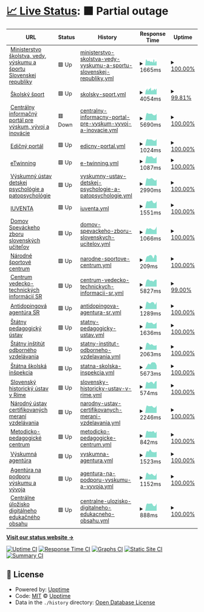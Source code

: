 # [📈 Live Status](https://lubosm.github.io/minedusk-uptime/): <!--live status--> **🟧 Partial outage**

<!--start: status pages-->
<!-- This summary is generated by Upptime (https://github.com/upptime/upptime) -->
<!-- Do not edit this manually, your changes will be overwritten -->
<!-- prettier-ignore -->
| URL | Status | History | Response Time | Uptime |
| --- | ------ | ------- | ------------- | ------ |
| <img alt="" src="https://www.minedu.sk/favicon.ico" height="13"> [Ministerstvo školstva, vedy, výskumu a športu Slovenskej republiky](https://www.minedu.sk/) | 🟩 Up | [ministerstvo-skolstva-vedy-vyskumu-a-sportu-slovenskej-republiky.yml](https://github.com/lubosm/minedusk-uptime/commits/HEAD/history/ministerstvo-skolstva-vedy-vyskumu-a-sportu-slovenskej-republiky.yml) | <details><summary><img alt="Response time graph" src="./graphs/ministerstvo-skolstva-vedy-vyskumu-a-sportu-slovenskej-republiky/response-time-week.png" height="20"> 1665ms</summary><br><a href="https://lubosm.github.io/minedusk-uptime/history/ministerstvo-skolstva-vedy-vyskumu-a-sportu-slovenskej-republiky"><img alt="Response time 1362" src="https://img.shields.io/endpoint?url=https%3A%2F%2Fraw.githubusercontent.com%2Flubosm%2Fminedusk-uptime%2FHEAD%2Fapi%2Fministerstvo-skolstva-vedy-vyskumu-a-sportu-slovenskej-republiky%2Fresponse-time.json"></a><br><a href="https://lubosm.github.io/minedusk-uptime/history/ministerstvo-skolstva-vedy-vyskumu-a-sportu-slovenskej-republiky"><img alt="24-hour response time 1541" src="https://img.shields.io/endpoint?url=https%3A%2F%2Fraw.githubusercontent.com%2Flubosm%2Fminedusk-uptime%2FHEAD%2Fapi%2Fministerstvo-skolstva-vedy-vyskumu-a-sportu-slovenskej-republiky%2Fresponse-time-day.json"></a><br><a href="https://lubosm.github.io/minedusk-uptime/history/ministerstvo-skolstva-vedy-vyskumu-a-sportu-slovenskej-republiky"><img alt="7-day response time 1665" src="https://img.shields.io/endpoint?url=https%3A%2F%2Fraw.githubusercontent.com%2Flubosm%2Fminedusk-uptime%2FHEAD%2Fapi%2Fministerstvo-skolstva-vedy-vyskumu-a-sportu-slovenskej-republiky%2Fresponse-time-week.json"></a><br><a href="https://lubosm.github.io/minedusk-uptime/history/ministerstvo-skolstva-vedy-vyskumu-a-sportu-slovenskej-republiky"><img alt="30-day response time 1670" src="https://img.shields.io/endpoint?url=https%3A%2F%2Fraw.githubusercontent.com%2Flubosm%2Fminedusk-uptime%2FHEAD%2Fapi%2Fministerstvo-skolstva-vedy-vyskumu-a-sportu-slovenskej-republiky%2Fresponse-time-month.json"></a><br><a href="https://lubosm.github.io/minedusk-uptime/history/ministerstvo-skolstva-vedy-vyskumu-a-sportu-slovenskej-republiky"><img alt="1-year response time 1387" src="https://img.shields.io/endpoint?url=https%3A%2F%2Fraw.githubusercontent.com%2Flubosm%2Fminedusk-uptime%2FHEAD%2Fapi%2Fministerstvo-skolstva-vedy-vyskumu-a-sportu-slovenskej-republiky%2Fresponse-time-year.json"></a></details> | <details><summary><a href="https://lubosm.github.io/minedusk-uptime/history/ministerstvo-skolstva-vedy-vyskumu-a-sportu-slovenskej-republiky">100.00%</a></summary><a href="https://lubosm.github.io/minedusk-uptime/history/ministerstvo-skolstva-vedy-vyskumu-a-sportu-slovenskej-republiky"><img alt="All-time uptime 100.00%" src="https://img.shields.io/endpoint?url=https%3A%2F%2Fraw.githubusercontent.com%2Flubosm%2Fminedusk-uptime%2FHEAD%2Fapi%2Fministerstvo-skolstva-vedy-vyskumu-a-sportu-slovenskej-republiky%2Fuptime.json"></a><br><a href="https://lubosm.github.io/minedusk-uptime/history/ministerstvo-skolstva-vedy-vyskumu-a-sportu-slovenskej-republiky"><img alt="24-hour uptime 100.00%" src="https://img.shields.io/endpoint?url=https%3A%2F%2Fraw.githubusercontent.com%2Flubosm%2Fminedusk-uptime%2FHEAD%2Fapi%2Fministerstvo-skolstva-vedy-vyskumu-a-sportu-slovenskej-republiky%2Fuptime-day.json"></a><br><a href="https://lubosm.github.io/minedusk-uptime/history/ministerstvo-skolstva-vedy-vyskumu-a-sportu-slovenskej-republiky"><img alt="7-day uptime 100.00%" src="https://img.shields.io/endpoint?url=https%3A%2F%2Fraw.githubusercontent.com%2Flubosm%2Fminedusk-uptime%2FHEAD%2Fapi%2Fministerstvo-skolstva-vedy-vyskumu-a-sportu-slovenskej-republiky%2Fuptime-week.json"></a><br><a href="https://lubosm.github.io/minedusk-uptime/history/ministerstvo-skolstva-vedy-vyskumu-a-sportu-slovenskej-republiky"><img alt="30-day uptime 100.00%" src="https://img.shields.io/endpoint?url=https%3A%2F%2Fraw.githubusercontent.com%2Flubosm%2Fminedusk-uptime%2FHEAD%2Fapi%2Fministerstvo-skolstva-vedy-vyskumu-a-sportu-slovenskej-republiky%2Fuptime-month.json"></a><br><a href="https://lubosm.github.io/minedusk-uptime/history/ministerstvo-skolstva-vedy-vyskumu-a-sportu-slovenskej-republiky"><img alt="1-year uptime 100.00%" src="https://img.shields.io/endpoint?url=https%3A%2F%2Fraw.githubusercontent.com%2Flubosm%2Fminedusk-uptime%2FHEAD%2Fapi%2Fministerstvo-skolstva-vedy-vyskumu-a-sportu-slovenskej-republiky%2Fuptime-year.json"></a></details>
| <img alt="" src="https://icons.duckduckgo.com/ip3/skolskysport.sk.ico" height="13"> [Školský šport](https://skolskysport.sk/) | 🟩 Up | [skolsky-sport.yml](https://github.com/lubosm/minedusk-uptime/commits/HEAD/history/skolsky-sport.yml) | <details><summary><img alt="Response time graph" src="./graphs/skolsky-sport/response-time-week.png" height="20"> 4054ms</summary><br><a href="https://lubosm.github.io/minedusk-uptime/history/skolsky-sport"><img alt="Response time 1710" src="https://img.shields.io/endpoint?url=https%3A%2F%2Fraw.githubusercontent.com%2Flubosm%2Fminedusk-uptime%2FHEAD%2Fapi%2Fskolsky-sport%2Fresponse-time.json"></a><br><a href="https://lubosm.github.io/minedusk-uptime/history/skolsky-sport"><img alt="24-hour response time 0" src="https://img.shields.io/endpoint?url=https%3A%2F%2Fraw.githubusercontent.com%2Flubosm%2Fminedusk-uptime%2FHEAD%2Fapi%2Fskolsky-sport%2Fresponse-time-day.json"></a><br><a href="https://lubosm.github.io/minedusk-uptime/history/skolsky-sport"><img alt="7-day response time 4054" src="https://img.shields.io/endpoint?url=https%3A%2F%2Fraw.githubusercontent.com%2Flubosm%2Fminedusk-uptime%2FHEAD%2Fapi%2Fskolsky-sport%2Fresponse-time-week.json"></a><br><a href="https://lubosm.github.io/minedusk-uptime/history/skolsky-sport"><img alt="30-day response time 4543" src="https://img.shields.io/endpoint?url=https%3A%2F%2Fraw.githubusercontent.com%2Flubosm%2Fminedusk-uptime%2FHEAD%2Fapi%2Fskolsky-sport%2Fresponse-time-month.json"></a><br><a href="https://lubosm.github.io/minedusk-uptime/history/skolsky-sport"><img alt="1-year response time 1616" src="https://img.shields.io/endpoint?url=https%3A%2F%2Fraw.githubusercontent.com%2Flubosm%2Fminedusk-uptime%2FHEAD%2Fapi%2Fskolsky-sport%2Fresponse-time-year.json"></a></details> | <details><summary><a href="https://lubosm.github.io/minedusk-uptime/history/skolsky-sport">99.81%</a></summary><a href="https://lubosm.github.io/minedusk-uptime/history/skolsky-sport"><img alt="All-time uptime 28.10%" src="https://img.shields.io/endpoint?url=https%3A%2F%2Fraw.githubusercontent.com%2Flubosm%2Fminedusk-uptime%2FHEAD%2Fapi%2Fskolsky-sport%2Fuptime.json"></a><br><a href="https://lubosm.github.io/minedusk-uptime/history/skolsky-sport"><img alt="24-hour uptime 100.00%" src="https://img.shields.io/endpoint?url=https%3A%2F%2Fraw.githubusercontent.com%2Flubosm%2Fminedusk-uptime%2FHEAD%2Fapi%2Fskolsky-sport%2Fuptime-day.json"></a><br><a href="https://lubosm.github.io/minedusk-uptime/history/skolsky-sport"><img alt="7-day uptime 99.81%" src="https://img.shields.io/endpoint?url=https%3A%2F%2Fraw.githubusercontent.com%2Flubosm%2Fminedusk-uptime%2FHEAD%2Fapi%2Fskolsky-sport%2Fuptime-week.json"></a><br><a href="https://lubosm.github.io/minedusk-uptime/history/skolsky-sport"><img alt="30-day uptime 99.85%" src="https://img.shields.io/endpoint?url=https%3A%2F%2Fraw.githubusercontent.com%2Flubosm%2Fminedusk-uptime%2FHEAD%2Fapi%2Fskolsky-sport%2Fuptime-month.json"></a><br><a href="https://lubosm.github.io/minedusk-uptime/history/skolsky-sport"><img alt="1-year uptime 28.10%" src="https://img.shields.io/endpoint?url=https%3A%2F%2Fraw.githubusercontent.com%2Flubosm%2Fminedusk-uptime%2FHEAD%2Fapi%2Fskolsky-sport%2Fuptime-year.json"></a></details>
| <img alt="" src="https://icons.duckduckgo.com/ip3/www.vedatechnika.sk.ico" height="13"> [Centrálny informačný portál pre výskum, vývoj a inovácie](https://www.vedatechnika.sk/) | 🟥 Down | [centralny-informacny-portal-pre-vyskum-vyvoj-a-inovacie.yml](https://github.com/lubosm/minedusk-uptime/commits/HEAD/history/centralny-informacny-portal-pre-vyskum-vyvoj-a-inovacie.yml) | <details><summary><img alt="Response time graph" src="./graphs/centralny-informacny-portal-pre-vyskum-vyvoj-a-inovacie/response-time-week.png" height="20"> 5690ms</summary><br><a href="https://lubosm.github.io/minedusk-uptime/history/centralny-informacny-portal-pre-vyskum-vyvoj-a-inovacie"><img alt="Response time 3023" src="https://img.shields.io/endpoint?url=https%3A%2F%2Fraw.githubusercontent.com%2Flubosm%2Fminedusk-uptime%2FHEAD%2Fapi%2Fcentralny-informacny-portal-pre-vyskum-vyvoj-a-inovacie%2Fresponse-time.json"></a><br><a href="https://lubosm.github.io/minedusk-uptime/history/centralny-informacny-portal-pre-vyskum-vyvoj-a-inovacie"><img alt="24-hour response time 6182" src="https://img.shields.io/endpoint?url=https%3A%2F%2Fraw.githubusercontent.com%2Flubosm%2Fminedusk-uptime%2FHEAD%2Fapi%2Fcentralny-informacny-portal-pre-vyskum-vyvoj-a-inovacie%2Fresponse-time-day.json"></a><br><a href="https://lubosm.github.io/minedusk-uptime/history/centralny-informacny-portal-pre-vyskum-vyvoj-a-inovacie"><img alt="7-day response time 5690" src="https://img.shields.io/endpoint?url=https%3A%2F%2Fraw.githubusercontent.com%2Flubosm%2Fminedusk-uptime%2FHEAD%2Fapi%2Fcentralny-informacny-portal-pre-vyskum-vyvoj-a-inovacie%2Fresponse-time-week.json"></a><br><a href="https://lubosm.github.io/minedusk-uptime/history/centralny-informacny-portal-pre-vyskum-vyvoj-a-inovacie"><img alt="30-day response time 4888" src="https://img.shields.io/endpoint?url=https%3A%2F%2Fraw.githubusercontent.com%2Flubosm%2Fminedusk-uptime%2FHEAD%2Fapi%2Fcentralny-informacny-portal-pre-vyskum-vyvoj-a-inovacie%2Fresponse-time-month.json"></a><br><a href="https://lubosm.github.io/minedusk-uptime/history/centralny-informacny-portal-pre-vyskum-vyvoj-a-inovacie"><img alt="1-year response time 2792" src="https://img.shields.io/endpoint?url=https%3A%2F%2Fraw.githubusercontent.com%2Flubosm%2Fminedusk-uptime%2FHEAD%2Fapi%2Fcentralny-informacny-portal-pre-vyskum-vyvoj-a-inovacie%2Fresponse-time-year.json"></a></details> | <details><summary><a href="https://lubosm.github.io/minedusk-uptime/history/centralny-informacny-portal-pre-vyskum-vyvoj-a-inovacie">100.00%</a></summary><a href="https://lubosm.github.io/minedusk-uptime/history/centralny-informacny-portal-pre-vyskum-vyvoj-a-inovacie"><img alt="All-time uptime 100.00%" src="https://img.shields.io/endpoint?url=https%3A%2F%2Fraw.githubusercontent.com%2Flubosm%2Fminedusk-uptime%2FHEAD%2Fapi%2Fcentralny-informacny-portal-pre-vyskum-vyvoj-a-inovacie%2Fuptime.json"></a><br><a href="https://lubosm.github.io/minedusk-uptime/history/centralny-informacny-portal-pre-vyskum-vyvoj-a-inovacie"><img alt="24-hour uptime 100.00%" src="https://img.shields.io/endpoint?url=https%3A%2F%2Fraw.githubusercontent.com%2Flubosm%2Fminedusk-uptime%2FHEAD%2Fapi%2Fcentralny-informacny-portal-pre-vyskum-vyvoj-a-inovacie%2Fuptime-day.json"></a><br><a href="https://lubosm.github.io/minedusk-uptime/history/centralny-informacny-portal-pre-vyskum-vyvoj-a-inovacie"><img alt="7-day uptime 100.00%" src="https://img.shields.io/endpoint?url=https%3A%2F%2Fraw.githubusercontent.com%2Flubosm%2Fminedusk-uptime%2FHEAD%2Fapi%2Fcentralny-informacny-portal-pre-vyskum-vyvoj-a-inovacie%2Fuptime-week.json"></a><br><a href="https://lubosm.github.io/minedusk-uptime/history/centralny-informacny-portal-pre-vyskum-vyvoj-a-inovacie"><img alt="30-day uptime 100.00%" src="https://img.shields.io/endpoint?url=https%3A%2F%2Fraw.githubusercontent.com%2Flubosm%2Fminedusk-uptime%2FHEAD%2Fapi%2Fcentralny-informacny-portal-pre-vyskum-vyvoj-a-inovacie%2Fuptime-month.json"></a><br><a href="https://lubosm.github.io/minedusk-uptime/history/centralny-informacny-portal-pre-vyskum-vyvoj-a-inovacie"><img alt="1-year uptime 100.00%" src="https://img.shields.io/endpoint?url=https%3A%2F%2Fraw.githubusercontent.com%2Flubosm%2Fminedusk-uptime%2FHEAD%2Fapi%2Fcentralny-informacny-portal-pre-vyskum-vyvoj-a-inovacie%2Fuptime-year.json"></a></details>
| <img alt="" src="https://icons.duckduckgo.com/ip3/edicnyportal.iedu.sk.ico" height="13"> [Edičný portál](https://edicnyportal.iedu.sk/) | 🟩 Up | [edicny-portal.yml](https://github.com/lubosm/minedusk-uptime/commits/HEAD/history/edicny-portal.yml) | <details><summary><img alt="Response time graph" src="./graphs/edicny-portal/response-time-week.png" height="20"> 1024ms</summary><br><a href="https://lubosm.github.io/minedusk-uptime/history/edicny-portal"><img alt="Response time 1496" src="https://img.shields.io/endpoint?url=https%3A%2F%2Fraw.githubusercontent.com%2Flubosm%2Fminedusk-uptime%2FHEAD%2Fapi%2Fedicny-portal%2Fresponse-time.json"></a><br><a href="https://lubosm.github.io/minedusk-uptime/history/edicny-portal"><img alt="24-hour response time 0" src="https://img.shields.io/endpoint?url=https%3A%2F%2Fraw.githubusercontent.com%2Flubosm%2Fminedusk-uptime%2FHEAD%2Fapi%2Fedicny-portal%2Fresponse-time-day.json"></a><br><a href="https://lubosm.github.io/minedusk-uptime/history/edicny-portal"><img alt="7-day response time 1024" src="https://img.shields.io/endpoint?url=https%3A%2F%2Fraw.githubusercontent.com%2Flubosm%2Fminedusk-uptime%2FHEAD%2Fapi%2Fedicny-portal%2Fresponse-time-week.json"></a><br><a href="https://lubosm.github.io/minedusk-uptime/history/edicny-portal"><img alt="30-day response time 1110" src="https://img.shields.io/endpoint?url=https%3A%2F%2Fraw.githubusercontent.com%2Flubosm%2Fminedusk-uptime%2FHEAD%2Fapi%2Fedicny-portal%2Fresponse-time-month.json"></a><br><a href="https://lubosm.github.io/minedusk-uptime/history/edicny-portal"><img alt="1-year response time 1446" src="https://img.shields.io/endpoint?url=https%3A%2F%2Fraw.githubusercontent.com%2Flubosm%2Fminedusk-uptime%2FHEAD%2Fapi%2Fedicny-portal%2Fresponse-time-year.json"></a></details> | <details><summary><a href="https://lubosm.github.io/minedusk-uptime/history/edicny-portal">100.00%</a></summary><a href="https://lubosm.github.io/minedusk-uptime/history/edicny-portal"><img alt="All-time uptime 99.99%" src="https://img.shields.io/endpoint?url=https%3A%2F%2Fraw.githubusercontent.com%2Flubosm%2Fminedusk-uptime%2FHEAD%2Fapi%2Fedicny-portal%2Fuptime.json"></a><br><a href="https://lubosm.github.io/minedusk-uptime/history/edicny-portal"><img alt="24-hour uptime 100.00%" src="https://img.shields.io/endpoint?url=https%3A%2F%2Fraw.githubusercontent.com%2Flubosm%2Fminedusk-uptime%2FHEAD%2Fapi%2Fedicny-portal%2Fuptime-day.json"></a><br><a href="https://lubosm.github.io/minedusk-uptime/history/edicny-portal"><img alt="7-day uptime 100.00%" src="https://img.shields.io/endpoint?url=https%3A%2F%2Fraw.githubusercontent.com%2Flubosm%2Fminedusk-uptime%2FHEAD%2Fapi%2Fedicny-portal%2Fuptime-week.json"></a><br><a href="https://lubosm.github.io/minedusk-uptime/history/edicny-portal"><img alt="30-day uptime 100.00%" src="https://img.shields.io/endpoint?url=https%3A%2F%2Fraw.githubusercontent.com%2Flubosm%2Fminedusk-uptime%2FHEAD%2Fapi%2Fedicny-portal%2Fuptime-month.json"></a><br><a href="https://lubosm.github.io/minedusk-uptime/history/edicny-portal"><img alt="1-year uptime 99.98%" src="https://img.shields.io/endpoint?url=https%3A%2F%2Fraw.githubusercontent.com%2Flubosm%2Fminedusk-uptime%2FHEAD%2Fapi%2Fedicny-portal%2Fuptime-year.json"></a></details>
| <img alt="" src="https://icons.duckduckgo.com/ip3/www.etwinning.sk.ico" height="13"> [eTwinning](http://www.etwinning.sk/) | 🟩 Up | [e-twinning.yml](https://github.com/lubosm/minedusk-uptime/commits/HEAD/history/e-twinning.yml) | <details><summary><img alt="Response time graph" src="./graphs/e-twinning/response-time-week.png" height="20"> 1087ms</summary><br><a href="https://lubosm.github.io/minedusk-uptime/history/e-twinning"><img alt="Response time 1230" src="https://img.shields.io/endpoint?url=https%3A%2F%2Fraw.githubusercontent.com%2Flubosm%2Fminedusk-uptime%2FHEAD%2Fapi%2Fe-twinning%2Fresponse-time.json"></a><br><a href="https://lubosm.github.io/minedusk-uptime/history/e-twinning"><img alt="24-hour response time 0" src="https://img.shields.io/endpoint?url=https%3A%2F%2Fraw.githubusercontent.com%2Flubosm%2Fminedusk-uptime%2FHEAD%2Fapi%2Fe-twinning%2Fresponse-time-day.json"></a><br><a href="https://lubosm.github.io/minedusk-uptime/history/e-twinning"><img alt="7-day response time 1087" src="https://img.shields.io/endpoint?url=https%3A%2F%2Fraw.githubusercontent.com%2Flubosm%2Fminedusk-uptime%2FHEAD%2Fapi%2Fe-twinning%2Fresponse-time-week.json"></a><br><a href="https://lubosm.github.io/minedusk-uptime/history/e-twinning"><img alt="30-day response time 1139" src="https://img.shields.io/endpoint?url=https%3A%2F%2Fraw.githubusercontent.com%2Flubosm%2Fminedusk-uptime%2FHEAD%2Fapi%2Fe-twinning%2Fresponse-time-month.json"></a><br><a href="https://lubosm.github.io/minedusk-uptime/history/e-twinning"><img alt="1-year response time 1232" src="https://img.shields.io/endpoint?url=https%3A%2F%2Fraw.githubusercontent.com%2Flubosm%2Fminedusk-uptime%2FHEAD%2Fapi%2Fe-twinning%2Fresponse-time-year.json"></a></details> | <details><summary><a href="https://lubosm.github.io/minedusk-uptime/history/e-twinning">100.00%</a></summary><a href="https://lubosm.github.io/minedusk-uptime/history/e-twinning"><img alt="All-time uptime 98.02%" src="https://img.shields.io/endpoint?url=https%3A%2F%2Fraw.githubusercontent.com%2Flubosm%2Fminedusk-uptime%2FHEAD%2Fapi%2Fe-twinning%2Fuptime.json"></a><br><a href="https://lubosm.github.io/minedusk-uptime/history/e-twinning"><img alt="24-hour uptime 100.00%" src="https://img.shields.io/endpoint?url=https%3A%2F%2Fraw.githubusercontent.com%2Flubosm%2Fminedusk-uptime%2FHEAD%2Fapi%2Fe-twinning%2Fuptime-day.json"></a><br><a href="https://lubosm.github.io/minedusk-uptime/history/e-twinning"><img alt="7-day uptime 100.00%" src="https://img.shields.io/endpoint?url=https%3A%2F%2Fraw.githubusercontent.com%2Flubosm%2Fminedusk-uptime%2FHEAD%2Fapi%2Fe-twinning%2Fuptime-week.json"></a><br><a href="https://lubosm.github.io/minedusk-uptime/history/e-twinning"><img alt="30-day uptime 100.00%" src="https://img.shields.io/endpoint?url=https%3A%2F%2Fraw.githubusercontent.com%2Flubosm%2Fminedusk-uptime%2FHEAD%2Fapi%2Fe-twinning%2Fuptime-month.json"></a><br><a href="https://lubosm.github.io/minedusk-uptime/history/e-twinning"><img alt="1-year uptime 99.72%" src="https://img.shields.io/endpoint?url=https%3A%2F%2Fraw.githubusercontent.com%2Flubosm%2Fminedusk-uptime%2FHEAD%2Fapi%2Fe-twinning%2Fuptime-year.json"></a></details>
| <img alt="" src="https://icons.duckduckgo.com/ip3/vudpap.sk.ico" height="13"> [Výskumný ústav detskej psychológie a patopsychológie](https://vudpap.sk/) | 🟩 Up | [vyskumny-ustav-detskej-psychologie-a-patopsychologie.yml](https://github.com/lubosm/minedusk-uptime/commits/HEAD/history/vyskumny-ustav-detskej-psychologie-a-patopsychologie.yml) | <details><summary><img alt="Response time graph" src="./graphs/vyskumny-ustav-detskej-psychologie-a-patopsychologie/response-time-week.png" height="20"> 2990ms</summary><br><a href="https://lubosm.github.io/minedusk-uptime/history/vyskumny-ustav-detskej-psychologie-a-patopsychologie"><img alt="Response time 2517" src="https://img.shields.io/endpoint?url=https%3A%2F%2Fraw.githubusercontent.com%2Flubosm%2Fminedusk-uptime%2FHEAD%2Fapi%2Fvyskumny-ustav-detskej-psychologie-a-patopsychologie%2Fresponse-time.json"></a><br><a href="https://lubosm.github.io/minedusk-uptime/history/vyskumny-ustav-detskej-psychologie-a-patopsychologie"><img alt="24-hour response time 0" src="https://img.shields.io/endpoint?url=https%3A%2F%2Fraw.githubusercontent.com%2Flubosm%2Fminedusk-uptime%2FHEAD%2Fapi%2Fvyskumny-ustav-detskej-psychologie-a-patopsychologie%2Fresponse-time-day.json"></a><br><a href="https://lubosm.github.io/minedusk-uptime/history/vyskumny-ustav-detskej-psychologie-a-patopsychologie"><img alt="7-day response time 2990" src="https://img.shields.io/endpoint?url=https%3A%2F%2Fraw.githubusercontent.com%2Flubosm%2Fminedusk-uptime%2FHEAD%2Fapi%2Fvyskumny-ustav-detskej-psychologie-a-patopsychologie%2Fresponse-time-week.json"></a><br><a href="https://lubosm.github.io/minedusk-uptime/history/vyskumny-ustav-detskej-psychologie-a-patopsychologie"><img alt="30-day response time 3212" src="https://img.shields.io/endpoint?url=https%3A%2F%2Fraw.githubusercontent.com%2Flubosm%2Fminedusk-uptime%2FHEAD%2Fapi%2Fvyskumny-ustav-detskej-psychologie-a-patopsychologie%2Fresponse-time-month.json"></a><br><a href="https://lubosm.github.io/minedusk-uptime/history/vyskumny-ustav-detskej-psychologie-a-patopsychologie"><img alt="1-year response time 2501" src="https://img.shields.io/endpoint?url=https%3A%2F%2Fraw.githubusercontent.com%2Flubosm%2Fminedusk-uptime%2FHEAD%2Fapi%2Fvyskumny-ustav-detskej-psychologie-a-patopsychologie%2Fresponse-time-year.json"></a></details> | <details><summary><a href="https://lubosm.github.io/minedusk-uptime/history/vyskumny-ustav-detskej-psychologie-a-patopsychologie">100.00%</a></summary><a href="https://lubosm.github.io/minedusk-uptime/history/vyskumny-ustav-detskej-psychologie-a-patopsychologie"><img alt="All-time uptime 100.00%" src="https://img.shields.io/endpoint?url=https%3A%2F%2Fraw.githubusercontent.com%2Flubosm%2Fminedusk-uptime%2FHEAD%2Fapi%2Fvyskumny-ustav-detskej-psychologie-a-patopsychologie%2Fuptime.json"></a><br><a href="https://lubosm.github.io/minedusk-uptime/history/vyskumny-ustav-detskej-psychologie-a-patopsychologie"><img alt="24-hour uptime 100.00%" src="https://img.shields.io/endpoint?url=https%3A%2F%2Fraw.githubusercontent.com%2Flubosm%2Fminedusk-uptime%2FHEAD%2Fapi%2Fvyskumny-ustav-detskej-psychologie-a-patopsychologie%2Fuptime-day.json"></a><br><a href="https://lubosm.github.io/minedusk-uptime/history/vyskumny-ustav-detskej-psychologie-a-patopsychologie"><img alt="7-day uptime 100.00%" src="https://img.shields.io/endpoint?url=https%3A%2F%2Fraw.githubusercontent.com%2Flubosm%2Fminedusk-uptime%2FHEAD%2Fapi%2Fvyskumny-ustav-detskej-psychologie-a-patopsychologie%2Fuptime-week.json"></a><br><a href="https://lubosm.github.io/minedusk-uptime/history/vyskumny-ustav-detskej-psychologie-a-patopsychologie"><img alt="30-day uptime 100.00%" src="https://img.shields.io/endpoint?url=https%3A%2F%2Fraw.githubusercontent.com%2Flubosm%2Fminedusk-uptime%2FHEAD%2Fapi%2Fvyskumny-ustav-detskej-psychologie-a-patopsychologie%2Fuptime-month.json"></a><br><a href="https://lubosm.github.io/minedusk-uptime/history/vyskumny-ustav-detskej-psychologie-a-patopsychologie"><img alt="1-year uptime 100.00%" src="https://img.shields.io/endpoint?url=https%3A%2F%2Fraw.githubusercontent.com%2Flubosm%2Fminedusk-uptime%2FHEAD%2Fapi%2Fvyskumny-ustav-detskej-psychologie-a-patopsychologie%2Fuptime-year.json"></a></details>
| <img alt="" src="https://icons.duckduckgo.com/ip3/www.iuventa.sk.ico" height="13"> [IUVENTA](https://www.iuventa.sk/) | 🟩 Up | [iuventa.yml](https://github.com/lubosm/minedusk-uptime/commits/HEAD/history/iuventa.yml) | <details><summary><img alt="Response time graph" src="./graphs/iuventa/response-time-week.png" height="20"> 1551ms</summary><br><a href="https://lubosm.github.io/minedusk-uptime/history/iuventa"><img alt="Response time 2918" src="https://img.shields.io/endpoint?url=https%3A%2F%2Fraw.githubusercontent.com%2Flubosm%2Fminedusk-uptime%2FHEAD%2Fapi%2Fiuventa%2Fresponse-time.json"></a><br><a href="https://lubosm.github.io/minedusk-uptime/history/iuventa"><img alt="24-hour response time 0" src="https://img.shields.io/endpoint?url=https%3A%2F%2Fraw.githubusercontent.com%2Flubosm%2Fminedusk-uptime%2FHEAD%2Fapi%2Fiuventa%2Fresponse-time-day.json"></a><br><a href="https://lubosm.github.io/minedusk-uptime/history/iuventa"><img alt="7-day response time 1551" src="https://img.shields.io/endpoint?url=https%3A%2F%2Fraw.githubusercontent.com%2Flubosm%2Fminedusk-uptime%2FHEAD%2Fapi%2Fiuventa%2Fresponse-time-week.json"></a><br><a href="https://lubosm.github.io/minedusk-uptime/history/iuventa"><img alt="30-day response time 1647" src="https://img.shields.io/endpoint?url=https%3A%2F%2Fraw.githubusercontent.com%2Flubosm%2Fminedusk-uptime%2FHEAD%2Fapi%2Fiuventa%2Fresponse-time-month.json"></a><br><a href="https://lubosm.github.io/minedusk-uptime/history/iuventa"><img alt="1-year response time 2821" src="https://img.shields.io/endpoint?url=https%3A%2F%2Fraw.githubusercontent.com%2Flubosm%2Fminedusk-uptime%2FHEAD%2Fapi%2Fiuventa%2Fresponse-time-year.json"></a></details> | <details><summary><a href="https://lubosm.github.io/minedusk-uptime/history/iuventa">100.00%</a></summary><a href="https://lubosm.github.io/minedusk-uptime/history/iuventa"><img alt="All-time uptime 99.26%" src="https://img.shields.io/endpoint?url=https%3A%2F%2Fraw.githubusercontent.com%2Flubosm%2Fminedusk-uptime%2FHEAD%2Fapi%2Fiuventa%2Fuptime.json"></a><br><a href="https://lubosm.github.io/minedusk-uptime/history/iuventa"><img alt="24-hour uptime 100.00%" src="https://img.shields.io/endpoint?url=https%3A%2F%2Fraw.githubusercontent.com%2Flubosm%2Fminedusk-uptime%2FHEAD%2Fapi%2Fiuventa%2Fuptime-day.json"></a><br><a href="https://lubosm.github.io/minedusk-uptime/history/iuventa"><img alt="7-day uptime 100.00%" src="https://img.shields.io/endpoint?url=https%3A%2F%2Fraw.githubusercontent.com%2Flubosm%2Fminedusk-uptime%2FHEAD%2Fapi%2Fiuventa%2Fuptime-week.json"></a><br><a href="https://lubosm.github.io/minedusk-uptime/history/iuventa"><img alt="30-day uptime 100.00%" src="https://img.shields.io/endpoint?url=https%3A%2F%2Fraw.githubusercontent.com%2Flubosm%2Fminedusk-uptime%2FHEAD%2Fapi%2Fiuventa%2Fuptime-month.json"></a><br><a href="https://lubosm.github.io/minedusk-uptime/history/iuventa"><img alt="1-year uptime 98.82%" src="https://img.shields.io/endpoint?url=https%3A%2F%2Fraw.githubusercontent.com%2Flubosm%2Fminedusk-uptime%2FHEAD%2Fapi%2Fiuventa%2Fuptime-year.json"></a></details>
| <img alt="" src="https://icons.duckduckgo.com/ip3/www.dszsu.sk.ico" height="13"> [Domov Speváckeho zboru slovenských učiteľov](https://www.dszsu.sk/) | 🟩 Up | [domov-spevackeho-zboru-slovenskych-ucitelov.yml](https://github.com/lubosm/minedusk-uptime/commits/HEAD/history/domov-spevackeho-zboru-slovenskych-ucitelov.yml) | <details><summary><img alt="Response time graph" src="./graphs/domov-spevackeho-zboru-slovenskych-ucitelov/response-time-week.png" height="20"> 1066ms</summary><br><a href="https://lubosm.github.io/minedusk-uptime/history/domov-spevackeho-zboru-slovenskych-ucitelov"><img alt="Response time 1227" src="https://img.shields.io/endpoint?url=https%3A%2F%2Fraw.githubusercontent.com%2Flubosm%2Fminedusk-uptime%2FHEAD%2Fapi%2Fdomov-spevackeho-zboru-slovenskych-ucitelov%2Fresponse-time.json"></a><br><a href="https://lubosm.github.io/minedusk-uptime/history/domov-spevackeho-zboru-slovenskych-ucitelov"><img alt="24-hour response time 0" src="https://img.shields.io/endpoint?url=https%3A%2F%2Fraw.githubusercontent.com%2Flubosm%2Fminedusk-uptime%2FHEAD%2Fapi%2Fdomov-spevackeho-zboru-slovenskych-ucitelov%2Fresponse-time-day.json"></a><br><a href="https://lubosm.github.io/minedusk-uptime/history/domov-spevackeho-zboru-slovenskych-ucitelov"><img alt="7-day response time 1066" src="https://img.shields.io/endpoint?url=https%3A%2F%2Fraw.githubusercontent.com%2Flubosm%2Fminedusk-uptime%2FHEAD%2Fapi%2Fdomov-spevackeho-zboru-slovenskych-ucitelov%2Fresponse-time-week.json"></a><br><a href="https://lubosm.github.io/minedusk-uptime/history/domov-spevackeho-zboru-slovenskych-ucitelov"><img alt="30-day response time 1382" src="https://img.shields.io/endpoint?url=https%3A%2F%2Fraw.githubusercontent.com%2Flubosm%2Fminedusk-uptime%2FHEAD%2Fapi%2Fdomov-spevackeho-zboru-slovenskych-ucitelov%2Fresponse-time-month.json"></a><br><a href="https://lubosm.github.io/minedusk-uptime/history/domov-spevackeho-zboru-slovenskych-ucitelov"><img alt="1-year response time 1225" src="https://img.shields.io/endpoint?url=https%3A%2F%2Fraw.githubusercontent.com%2Flubosm%2Fminedusk-uptime%2FHEAD%2Fapi%2Fdomov-spevackeho-zboru-slovenskych-ucitelov%2Fresponse-time-year.json"></a></details> | <details><summary><a href="https://lubosm.github.io/minedusk-uptime/history/domov-spevackeho-zboru-slovenskych-ucitelov">100.00%</a></summary><a href="https://lubosm.github.io/minedusk-uptime/history/domov-spevackeho-zboru-slovenskych-ucitelov"><img alt="All-time uptime 99.94%" src="https://img.shields.io/endpoint?url=https%3A%2F%2Fraw.githubusercontent.com%2Flubosm%2Fminedusk-uptime%2FHEAD%2Fapi%2Fdomov-spevackeho-zboru-slovenskych-ucitelov%2Fuptime.json"></a><br><a href="https://lubosm.github.io/minedusk-uptime/history/domov-spevackeho-zboru-slovenskych-ucitelov"><img alt="24-hour uptime 100.00%" src="https://img.shields.io/endpoint?url=https%3A%2F%2Fraw.githubusercontent.com%2Flubosm%2Fminedusk-uptime%2FHEAD%2Fapi%2Fdomov-spevackeho-zboru-slovenskych-ucitelov%2Fuptime-day.json"></a><br><a href="https://lubosm.github.io/minedusk-uptime/history/domov-spevackeho-zboru-slovenskych-ucitelov"><img alt="7-day uptime 100.00%" src="https://img.shields.io/endpoint?url=https%3A%2F%2Fraw.githubusercontent.com%2Flubosm%2Fminedusk-uptime%2FHEAD%2Fapi%2Fdomov-spevackeho-zboru-slovenskych-ucitelov%2Fuptime-week.json"></a><br><a href="https://lubosm.github.io/minedusk-uptime/history/domov-spevackeho-zboru-slovenskych-ucitelov"><img alt="30-day uptime 99.54%" src="https://img.shields.io/endpoint?url=https%3A%2F%2Fraw.githubusercontent.com%2Flubosm%2Fminedusk-uptime%2FHEAD%2Fapi%2Fdomov-spevackeho-zboru-slovenskych-ucitelov%2Fuptime-month.json"></a><br><a href="https://lubosm.github.io/minedusk-uptime/history/domov-spevackeho-zboru-slovenskych-ucitelov"><img alt="1-year uptime 99.91%" src="https://img.shields.io/endpoint?url=https%3A%2F%2Fraw.githubusercontent.com%2Flubosm%2Fminedusk-uptime%2FHEAD%2Fapi%2Fdomov-spevackeho-zboru-slovenskych-ucitelov%2Fuptime-year.json"></a></details>
| <img alt="" src="https://icons.duckduckgo.com/ip3/narodnesportovecentrum.sk.ico" height="13"> [Národné športové centrum](https://narodnesportovecentrum.sk/) | 🟩 Up | [narodne-sportove-centrum.yml](https://github.com/lubosm/minedusk-uptime/commits/HEAD/history/narodne-sportove-centrum.yml) | <details><summary><img alt="Response time graph" src="./graphs/narodne-sportove-centrum/response-time-week.png" height="20"> 209ms</summary><br><a href="https://lubosm.github.io/minedusk-uptime/history/narodne-sportove-centrum"><img alt="Response time 266" src="https://img.shields.io/endpoint?url=https%3A%2F%2Fraw.githubusercontent.com%2Flubosm%2Fminedusk-uptime%2FHEAD%2Fapi%2Fnarodne-sportove-centrum%2Fresponse-time.json"></a><br><a href="https://lubosm.github.io/minedusk-uptime/history/narodne-sportove-centrum"><img alt="24-hour response time 0" src="https://img.shields.io/endpoint?url=https%3A%2F%2Fraw.githubusercontent.com%2Flubosm%2Fminedusk-uptime%2FHEAD%2Fapi%2Fnarodne-sportove-centrum%2Fresponse-time-day.json"></a><br><a href="https://lubosm.github.io/minedusk-uptime/history/narodne-sportove-centrum"><img alt="7-day response time 209" src="https://img.shields.io/endpoint?url=https%3A%2F%2Fraw.githubusercontent.com%2Flubosm%2Fminedusk-uptime%2FHEAD%2Fapi%2Fnarodne-sportove-centrum%2Fresponse-time-week.json"></a><br><a href="https://lubosm.github.io/minedusk-uptime/history/narodne-sportove-centrum"><img alt="30-day response time 246" src="https://img.shields.io/endpoint?url=https%3A%2F%2Fraw.githubusercontent.com%2Flubosm%2Fminedusk-uptime%2FHEAD%2Fapi%2Fnarodne-sportove-centrum%2Fresponse-time-month.json"></a><br><a href="https://lubosm.github.io/minedusk-uptime/history/narodne-sportove-centrum"><img alt="1-year response time 261" src="https://img.shields.io/endpoint?url=https%3A%2F%2Fraw.githubusercontent.com%2Flubosm%2Fminedusk-uptime%2FHEAD%2Fapi%2Fnarodne-sportove-centrum%2Fresponse-time-year.json"></a></details> | <details><summary><a href="https://lubosm.github.io/minedusk-uptime/history/narodne-sportove-centrum">100.00%</a></summary><a href="https://lubosm.github.io/minedusk-uptime/history/narodne-sportove-centrum"><img alt="All-time uptime 99.91%" src="https://img.shields.io/endpoint?url=https%3A%2F%2Fraw.githubusercontent.com%2Flubosm%2Fminedusk-uptime%2FHEAD%2Fapi%2Fnarodne-sportove-centrum%2Fuptime.json"></a><br><a href="https://lubosm.github.io/minedusk-uptime/history/narodne-sportove-centrum"><img alt="24-hour uptime 100.00%" src="https://img.shields.io/endpoint?url=https%3A%2F%2Fraw.githubusercontent.com%2Flubosm%2Fminedusk-uptime%2FHEAD%2Fapi%2Fnarodne-sportove-centrum%2Fuptime-day.json"></a><br><a href="https://lubosm.github.io/minedusk-uptime/history/narodne-sportove-centrum"><img alt="7-day uptime 100.00%" src="https://img.shields.io/endpoint?url=https%3A%2F%2Fraw.githubusercontent.com%2Flubosm%2Fminedusk-uptime%2FHEAD%2Fapi%2Fnarodne-sportove-centrum%2Fuptime-week.json"></a><br><a href="https://lubosm.github.io/minedusk-uptime/history/narodne-sportove-centrum"><img alt="30-day uptime 100.00%" src="https://img.shields.io/endpoint?url=https%3A%2F%2Fraw.githubusercontent.com%2Flubosm%2Fminedusk-uptime%2FHEAD%2Fapi%2Fnarodne-sportove-centrum%2Fuptime-month.json"></a><br><a href="https://lubosm.github.io/minedusk-uptime/history/narodne-sportove-centrum"><img alt="1-year uptime 100.00%" src="https://img.shields.io/endpoint?url=https%3A%2F%2Fraw.githubusercontent.com%2Flubosm%2Fminedusk-uptime%2FHEAD%2Fapi%2Fnarodne-sportove-centrum%2Fuptime-year.json"></a></details>
| <img alt="" src="https://icons.duckduckgo.com/ip3/www.cvtisr.sk.ico" height="13"> [Centrum vedecko-technických informácií SR](https://www.cvtisr.sk/) | 🟩 Up | [centrum-vedecko-technickych-informacii-sr.yml](https://github.com/lubosm/minedusk-uptime/commits/HEAD/history/centrum-vedecko-technickych-informacii-sr.yml) | <details><summary><img alt="Response time graph" src="./graphs/centrum-vedecko-technickych-informacii-sr/response-time-week.png" height="20"> 5827ms</summary><br><a href="https://lubosm.github.io/minedusk-uptime/history/centrum-vedecko-technickych-informacii-sr"><img alt="Response time 4162" src="https://img.shields.io/endpoint?url=https%3A%2F%2Fraw.githubusercontent.com%2Flubosm%2Fminedusk-uptime%2FHEAD%2Fapi%2Fcentrum-vedecko-technickych-informacii-sr%2Fresponse-time.json"></a><br><a href="https://lubosm.github.io/minedusk-uptime/history/centrum-vedecko-technickych-informacii-sr"><img alt="24-hour response time 3111" src="https://img.shields.io/endpoint?url=https%3A%2F%2Fraw.githubusercontent.com%2Flubosm%2Fminedusk-uptime%2FHEAD%2Fapi%2Fcentrum-vedecko-technickych-informacii-sr%2Fresponse-time-day.json"></a><br><a href="https://lubosm.github.io/minedusk-uptime/history/centrum-vedecko-technickych-informacii-sr"><img alt="7-day response time 5827" src="https://img.shields.io/endpoint?url=https%3A%2F%2Fraw.githubusercontent.com%2Flubosm%2Fminedusk-uptime%2FHEAD%2Fapi%2Fcentrum-vedecko-technickych-informacii-sr%2Fresponse-time-week.json"></a><br><a href="https://lubosm.github.io/minedusk-uptime/history/centrum-vedecko-technickych-informacii-sr"><img alt="30-day response time 4634" src="https://img.shields.io/endpoint?url=https%3A%2F%2Fraw.githubusercontent.com%2Flubosm%2Fminedusk-uptime%2FHEAD%2Fapi%2Fcentrum-vedecko-technickych-informacii-sr%2Fresponse-time-month.json"></a><br><a href="https://lubosm.github.io/minedusk-uptime/history/centrum-vedecko-technickych-informacii-sr"><img alt="1-year response time 4490" src="https://img.shields.io/endpoint?url=https%3A%2F%2Fraw.githubusercontent.com%2Flubosm%2Fminedusk-uptime%2FHEAD%2Fapi%2Fcentrum-vedecko-technickych-informacii-sr%2Fresponse-time-year.json"></a></details> | <details><summary><a href="https://lubosm.github.io/minedusk-uptime/history/centrum-vedecko-technickych-informacii-sr">99.00%</a></summary><a href="https://lubosm.github.io/minedusk-uptime/history/centrum-vedecko-technickych-informacii-sr"><img alt="All-time uptime 99.17%" src="https://img.shields.io/endpoint?url=https%3A%2F%2Fraw.githubusercontent.com%2Flubosm%2Fminedusk-uptime%2FHEAD%2Fapi%2Fcentrum-vedecko-technickych-informacii-sr%2Fuptime.json"></a><br><a href="https://lubosm.github.io/minedusk-uptime/history/centrum-vedecko-technickych-informacii-sr"><img alt="24-hour uptime 97.15%" src="https://img.shields.io/endpoint?url=https%3A%2F%2Fraw.githubusercontent.com%2Flubosm%2Fminedusk-uptime%2FHEAD%2Fapi%2Fcentrum-vedecko-technickych-informacii-sr%2Fuptime-day.json"></a><br><a href="https://lubosm.github.io/minedusk-uptime/history/centrum-vedecko-technickych-informacii-sr"><img alt="7-day uptime 99.00%" src="https://img.shields.io/endpoint?url=https%3A%2F%2Fraw.githubusercontent.com%2Flubosm%2Fminedusk-uptime%2FHEAD%2Fapi%2Fcentrum-vedecko-technickych-informacii-sr%2Fuptime-week.json"></a><br><a href="https://lubosm.github.io/minedusk-uptime/history/centrum-vedecko-technickych-informacii-sr"><img alt="30-day uptime 99.77%" src="https://img.shields.io/endpoint?url=https%3A%2F%2Fraw.githubusercontent.com%2Flubosm%2Fminedusk-uptime%2FHEAD%2Fapi%2Fcentrum-vedecko-technickych-informacii-sr%2Fuptime-month.json"></a><br><a href="https://lubosm.github.io/minedusk-uptime/history/centrum-vedecko-technickych-informacii-sr"><img alt="1-year uptime 98.70%" src="https://img.shields.io/endpoint?url=https%3A%2F%2Fraw.githubusercontent.com%2Flubosm%2Fminedusk-uptime%2FHEAD%2Fapi%2Fcentrum-vedecko-technickych-informacii-sr%2Fuptime-year.json"></a></details>
| <img alt="" src="https://icons.duckduckgo.com/ip3/www.antidoping.sk.ico" height="13"> [Antidopingová agentúra SR](https://www.antidoping.sk/) | 🟩 Up | [antidopingova-agentura-sr.yml](https://github.com/lubosm/minedusk-uptime/commits/HEAD/history/antidopingova-agentura-sr.yml) | <details><summary><img alt="Response time graph" src="./graphs/antidopingova-agentura-sr/response-time-week.png" height="20"> 1289ms</summary><br><a href="https://lubosm.github.io/minedusk-uptime/history/antidopingova-agentura-sr"><img alt="Response time 1375" src="https://img.shields.io/endpoint?url=https%3A%2F%2Fraw.githubusercontent.com%2Flubosm%2Fminedusk-uptime%2FHEAD%2Fapi%2Fantidopingova-agentura-sr%2Fresponse-time.json"></a><br><a href="https://lubosm.github.io/minedusk-uptime/history/antidopingova-agentura-sr"><img alt="24-hour response time 0" src="https://img.shields.io/endpoint?url=https%3A%2F%2Fraw.githubusercontent.com%2Flubosm%2Fminedusk-uptime%2FHEAD%2Fapi%2Fantidopingova-agentura-sr%2Fresponse-time-day.json"></a><br><a href="https://lubosm.github.io/minedusk-uptime/history/antidopingova-agentura-sr"><img alt="7-day response time 1289" src="https://img.shields.io/endpoint?url=https%3A%2F%2Fraw.githubusercontent.com%2Flubosm%2Fminedusk-uptime%2FHEAD%2Fapi%2Fantidopingova-agentura-sr%2Fresponse-time-week.json"></a><br><a href="https://lubosm.github.io/minedusk-uptime/history/antidopingova-agentura-sr"><img alt="30-day response time 1341" src="https://img.shields.io/endpoint?url=https%3A%2F%2Fraw.githubusercontent.com%2Flubosm%2Fminedusk-uptime%2FHEAD%2Fapi%2Fantidopingova-agentura-sr%2Fresponse-time-month.json"></a><br><a href="https://lubosm.github.io/minedusk-uptime/history/antidopingova-agentura-sr"><img alt="1-year response time 1411" src="https://img.shields.io/endpoint?url=https%3A%2F%2Fraw.githubusercontent.com%2Flubosm%2Fminedusk-uptime%2FHEAD%2Fapi%2Fantidopingova-agentura-sr%2Fresponse-time-year.json"></a></details> | <details><summary><a href="https://lubosm.github.io/minedusk-uptime/history/antidopingova-agentura-sr">100.00%</a></summary><a href="https://lubosm.github.io/minedusk-uptime/history/antidopingova-agentura-sr"><img alt="All-time uptime 99.18%" src="https://img.shields.io/endpoint?url=https%3A%2F%2Fraw.githubusercontent.com%2Flubosm%2Fminedusk-uptime%2FHEAD%2Fapi%2Fantidopingova-agentura-sr%2Fuptime.json"></a><br><a href="https://lubosm.github.io/minedusk-uptime/history/antidopingova-agentura-sr"><img alt="24-hour uptime 100.00%" src="https://img.shields.io/endpoint?url=https%3A%2F%2Fraw.githubusercontent.com%2Flubosm%2Fminedusk-uptime%2FHEAD%2Fapi%2Fantidopingova-agentura-sr%2Fuptime-day.json"></a><br><a href="https://lubosm.github.io/minedusk-uptime/history/antidopingova-agentura-sr"><img alt="7-day uptime 100.00%" src="https://img.shields.io/endpoint?url=https%3A%2F%2Fraw.githubusercontent.com%2Flubosm%2Fminedusk-uptime%2FHEAD%2Fapi%2Fantidopingova-agentura-sr%2Fuptime-week.json"></a><br><a href="https://lubosm.github.io/minedusk-uptime/history/antidopingova-agentura-sr"><img alt="30-day uptime 100.00%" src="https://img.shields.io/endpoint?url=https%3A%2F%2Fraw.githubusercontent.com%2Flubosm%2Fminedusk-uptime%2FHEAD%2Fapi%2Fantidopingova-agentura-sr%2Fuptime-month.json"></a><br><a href="https://lubosm.github.io/minedusk-uptime/history/antidopingova-agentura-sr"><img alt="1-year uptime 98.81%" src="https://img.shields.io/endpoint?url=https%3A%2F%2Fraw.githubusercontent.com%2Flubosm%2Fminedusk-uptime%2FHEAD%2Fapi%2Fantidopingova-agentura-sr%2Fuptime-year.json"></a></details>
| <img alt="" src="https://icons.duckduckgo.com/ip3/www.statpedu.sk.ico" height="13"> [Štátny pedagogický ústav](https://www.statpedu.sk/) | 🟩 Up | [statny-pedagogicky-ustav.yml](https://github.com/lubosm/minedusk-uptime/commits/HEAD/history/statny-pedagogicky-ustav.yml) | <details><summary><img alt="Response time graph" src="./graphs/statny-pedagogicky-ustav/response-time-week.png" height="20"> 1636ms</summary><br><a href="https://lubosm.github.io/minedusk-uptime/history/statny-pedagogicky-ustav"><img alt="Response time 1998" src="https://img.shields.io/endpoint?url=https%3A%2F%2Fraw.githubusercontent.com%2Flubosm%2Fminedusk-uptime%2FHEAD%2Fapi%2Fstatny-pedagogicky-ustav%2Fresponse-time.json"></a><br><a href="https://lubosm.github.io/minedusk-uptime/history/statny-pedagogicky-ustav"><img alt="24-hour response time 0" src="https://img.shields.io/endpoint?url=https%3A%2F%2Fraw.githubusercontent.com%2Flubosm%2Fminedusk-uptime%2FHEAD%2Fapi%2Fstatny-pedagogicky-ustav%2Fresponse-time-day.json"></a><br><a href="https://lubosm.github.io/minedusk-uptime/history/statny-pedagogicky-ustav"><img alt="7-day response time 1636" src="https://img.shields.io/endpoint?url=https%3A%2F%2Fraw.githubusercontent.com%2Flubosm%2Fminedusk-uptime%2FHEAD%2Fapi%2Fstatny-pedagogicky-ustav%2Fresponse-time-week.json"></a><br><a href="https://lubosm.github.io/minedusk-uptime/history/statny-pedagogicky-ustav"><img alt="30-day response time 1739" src="https://img.shields.io/endpoint?url=https%3A%2F%2Fraw.githubusercontent.com%2Flubosm%2Fminedusk-uptime%2FHEAD%2Fapi%2Fstatny-pedagogicky-ustav%2Fresponse-time-month.json"></a><br><a href="https://lubosm.github.io/minedusk-uptime/history/statny-pedagogicky-ustav"><img alt="1-year response time 1970" src="https://img.shields.io/endpoint?url=https%3A%2F%2Fraw.githubusercontent.com%2Flubosm%2Fminedusk-uptime%2FHEAD%2Fapi%2Fstatny-pedagogicky-ustav%2Fresponse-time-year.json"></a></details> | <details><summary><a href="https://lubosm.github.io/minedusk-uptime/history/statny-pedagogicky-ustav">100.00%</a></summary><a href="https://lubosm.github.io/minedusk-uptime/history/statny-pedagogicky-ustav"><img alt="All-time uptime 99.78%" src="https://img.shields.io/endpoint?url=https%3A%2F%2Fraw.githubusercontent.com%2Flubosm%2Fminedusk-uptime%2FHEAD%2Fapi%2Fstatny-pedagogicky-ustav%2Fuptime.json"></a><br><a href="https://lubosm.github.io/minedusk-uptime/history/statny-pedagogicky-ustav"><img alt="24-hour uptime 100.00%" src="https://img.shields.io/endpoint?url=https%3A%2F%2Fraw.githubusercontent.com%2Flubosm%2Fminedusk-uptime%2FHEAD%2Fapi%2Fstatny-pedagogicky-ustav%2Fuptime-day.json"></a><br><a href="https://lubosm.github.io/minedusk-uptime/history/statny-pedagogicky-ustav"><img alt="7-day uptime 100.00%" src="https://img.shields.io/endpoint?url=https%3A%2F%2Fraw.githubusercontent.com%2Flubosm%2Fminedusk-uptime%2FHEAD%2Fapi%2Fstatny-pedagogicky-ustav%2Fuptime-week.json"></a><br><a href="https://lubosm.github.io/minedusk-uptime/history/statny-pedagogicky-ustav"><img alt="30-day uptime 100.00%" src="https://img.shields.io/endpoint?url=https%3A%2F%2Fraw.githubusercontent.com%2Flubosm%2Fminedusk-uptime%2FHEAD%2Fapi%2Fstatny-pedagogicky-ustav%2Fuptime-month.json"></a><br><a href="https://lubosm.github.io/minedusk-uptime/history/statny-pedagogicky-ustav"><img alt="1-year uptime 99.67%" src="https://img.shields.io/endpoint?url=https%3A%2F%2Fraw.githubusercontent.com%2Flubosm%2Fminedusk-uptime%2FHEAD%2Fapi%2Fstatny-pedagogicky-ustav%2Fuptime-year.json"></a></details>
| <img alt="" src="https://icons.duckduckgo.com/ip3/siov.sk.ico" height="13"> [Štátny inštitút odborného vzdelávania](https://siov.sk/) | 🟩 Up | [statny-institut-odborneho-vzdelavania.yml](https://github.com/lubosm/minedusk-uptime/commits/HEAD/history/statny-institut-odborneho-vzdelavania.yml) | <details><summary><img alt="Response time graph" src="./graphs/statny-institut-odborneho-vzdelavania/response-time-week.png" height="20"> 2063ms</summary><br><a href="https://lubosm.github.io/minedusk-uptime/history/statny-institut-odborneho-vzdelavania"><img alt="Response time 1570" src="https://img.shields.io/endpoint?url=https%3A%2F%2Fraw.githubusercontent.com%2Flubosm%2Fminedusk-uptime%2FHEAD%2Fapi%2Fstatny-institut-odborneho-vzdelavania%2Fresponse-time.json"></a><br><a href="https://lubosm.github.io/minedusk-uptime/history/statny-institut-odborneho-vzdelavania"><img alt="24-hour response time 0" src="https://img.shields.io/endpoint?url=https%3A%2F%2Fraw.githubusercontent.com%2Flubosm%2Fminedusk-uptime%2FHEAD%2Fapi%2Fstatny-institut-odborneho-vzdelavania%2Fresponse-time-day.json"></a><br><a href="https://lubosm.github.io/minedusk-uptime/history/statny-institut-odborneho-vzdelavania"><img alt="7-day response time 2063" src="https://img.shields.io/endpoint?url=https%3A%2F%2Fraw.githubusercontent.com%2Flubosm%2Fminedusk-uptime%2FHEAD%2Fapi%2Fstatny-institut-odborneho-vzdelavania%2Fresponse-time-week.json"></a><br><a href="https://lubosm.github.io/minedusk-uptime/history/statny-institut-odborneho-vzdelavania"><img alt="30-day response time 1946" src="https://img.shields.io/endpoint?url=https%3A%2F%2Fraw.githubusercontent.com%2Flubosm%2Fminedusk-uptime%2FHEAD%2Fapi%2Fstatny-institut-odborneho-vzdelavania%2Fresponse-time-month.json"></a><br><a href="https://lubosm.github.io/minedusk-uptime/history/statny-institut-odborneho-vzdelavania"><img alt="1-year response time 1613" src="https://img.shields.io/endpoint?url=https%3A%2F%2Fraw.githubusercontent.com%2Flubosm%2Fminedusk-uptime%2FHEAD%2Fapi%2Fstatny-institut-odborneho-vzdelavania%2Fresponse-time-year.json"></a></details> | <details><summary><a href="https://lubosm.github.io/minedusk-uptime/history/statny-institut-odborneho-vzdelavania">100.00%</a></summary><a href="https://lubosm.github.io/minedusk-uptime/history/statny-institut-odborneho-vzdelavania"><img alt="All-time uptime 98.62%" src="https://img.shields.io/endpoint?url=https%3A%2F%2Fraw.githubusercontent.com%2Flubosm%2Fminedusk-uptime%2FHEAD%2Fapi%2Fstatny-institut-odborneho-vzdelavania%2Fuptime.json"></a><br><a href="https://lubosm.github.io/minedusk-uptime/history/statny-institut-odborneho-vzdelavania"><img alt="24-hour uptime 100.00%" src="https://img.shields.io/endpoint?url=https%3A%2F%2Fraw.githubusercontent.com%2Flubosm%2Fminedusk-uptime%2FHEAD%2Fapi%2Fstatny-institut-odborneho-vzdelavania%2Fuptime-day.json"></a><br><a href="https://lubosm.github.io/minedusk-uptime/history/statny-institut-odborneho-vzdelavania"><img alt="7-day uptime 100.00%" src="https://img.shields.io/endpoint?url=https%3A%2F%2Fraw.githubusercontent.com%2Flubosm%2Fminedusk-uptime%2FHEAD%2Fapi%2Fstatny-institut-odborneho-vzdelavania%2Fuptime-week.json"></a><br><a href="https://lubosm.github.io/minedusk-uptime/history/statny-institut-odborneho-vzdelavania"><img alt="30-day uptime 100.00%" src="https://img.shields.io/endpoint?url=https%3A%2F%2Fraw.githubusercontent.com%2Flubosm%2Fminedusk-uptime%2FHEAD%2Fapi%2Fstatny-institut-odborneho-vzdelavania%2Fuptime-month.json"></a><br><a href="https://lubosm.github.io/minedusk-uptime/history/statny-institut-odborneho-vzdelavania"><img alt="1-year uptime 97.73%" src="https://img.shields.io/endpoint?url=https%3A%2F%2Fraw.githubusercontent.com%2Flubosm%2Fminedusk-uptime%2FHEAD%2Fapi%2Fstatny-institut-odborneho-vzdelavania%2Fuptime-year.json"></a></details>
| <img alt="" src="https://icons.duckduckgo.com/ip3/www.ssi.sk.ico" height="13"> [Štátna školská inšpekcia](https://www.ssi.sk/) | 🟩 Up | [statna-skolska-inspekcia.yml](https://github.com/lubosm/minedusk-uptime/commits/HEAD/history/statna-skolska-inspekcia.yml) | <details><summary><img alt="Response time graph" src="./graphs/statna-skolska-inspekcia/response-time-week.png" height="20"> 5673ms</summary><br><a href="https://lubosm.github.io/minedusk-uptime/history/statna-skolska-inspekcia"><img alt="Response time 4260" src="https://img.shields.io/endpoint?url=https%3A%2F%2Fraw.githubusercontent.com%2Flubosm%2Fminedusk-uptime%2FHEAD%2Fapi%2Fstatna-skolska-inspekcia%2Fresponse-time.json"></a><br><a href="https://lubosm.github.io/minedusk-uptime/history/statna-skolska-inspekcia"><img alt="24-hour response time 0" src="https://img.shields.io/endpoint?url=https%3A%2F%2Fraw.githubusercontent.com%2Flubosm%2Fminedusk-uptime%2FHEAD%2Fapi%2Fstatna-skolska-inspekcia%2Fresponse-time-day.json"></a><br><a href="https://lubosm.github.io/minedusk-uptime/history/statna-skolska-inspekcia"><img alt="7-day response time 5673" src="https://img.shields.io/endpoint?url=https%3A%2F%2Fraw.githubusercontent.com%2Flubosm%2Fminedusk-uptime%2FHEAD%2Fapi%2Fstatna-skolska-inspekcia%2Fresponse-time-week.json"></a><br><a href="https://lubosm.github.io/minedusk-uptime/history/statna-skolska-inspekcia"><img alt="30-day response time 5343" src="https://img.shields.io/endpoint?url=https%3A%2F%2Fraw.githubusercontent.com%2Flubosm%2Fminedusk-uptime%2FHEAD%2Fapi%2Fstatna-skolska-inspekcia%2Fresponse-time-month.json"></a><br><a href="https://lubosm.github.io/minedusk-uptime/history/statna-skolska-inspekcia"><img alt="1-year response time 4317" src="https://img.shields.io/endpoint?url=https%3A%2F%2Fraw.githubusercontent.com%2Flubosm%2Fminedusk-uptime%2FHEAD%2Fapi%2Fstatna-skolska-inspekcia%2Fresponse-time-year.json"></a></details> | <details><summary><a href="https://lubosm.github.io/minedusk-uptime/history/statna-skolska-inspekcia">100.00%</a></summary><a href="https://lubosm.github.io/minedusk-uptime/history/statna-skolska-inspekcia"><img alt="All-time uptime 99.29%" src="https://img.shields.io/endpoint?url=https%3A%2F%2Fraw.githubusercontent.com%2Flubosm%2Fminedusk-uptime%2FHEAD%2Fapi%2Fstatna-skolska-inspekcia%2Fuptime.json"></a><br><a href="https://lubosm.github.io/minedusk-uptime/history/statna-skolska-inspekcia"><img alt="24-hour uptime 100.00%" src="https://img.shields.io/endpoint?url=https%3A%2F%2Fraw.githubusercontent.com%2Flubosm%2Fminedusk-uptime%2FHEAD%2Fapi%2Fstatna-skolska-inspekcia%2Fuptime-day.json"></a><br><a href="https://lubosm.github.io/minedusk-uptime/history/statna-skolska-inspekcia"><img alt="7-day uptime 100.00%" src="https://img.shields.io/endpoint?url=https%3A%2F%2Fraw.githubusercontent.com%2Flubosm%2Fminedusk-uptime%2FHEAD%2Fapi%2Fstatna-skolska-inspekcia%2Fuptime-week.json"></a><br><a href="https://lubosm.github.io/minedusk-uptime/history/statna-skolska-inspekcia"><img alt="30-day uptime 99.95%" src="https://img.shields.io/endpoint?url=https%3A%2F%2Fraw.githubusercontent.com%2Flubosm%2Fminedusk-uptime%2FHEAD%2Fapi%2Fstatna-skolska-inspekcia%2Fuptime-month.json"></a><br><a href="https://lubosm.github.io/minedusk-uptime/history/statna-skolska-inspekcia"><img alt="1-year uptime 99.76%" src="https://img.shields.io/endpoint?url=https%3A%2F%2Fraw.githubusercontent.com%2Flubosm%2Fminedusk-uptime%2FHEAD%2Fapi%2Fstatna-skolska-inspekcia%2Fuptime-year.json"></a></details>
| <img alt="" src="https://icons.duckduckgo.com/ip3/www.shur.sk.ico" height="13"> [Slovenský historický ústav v Ríme](http://www.shur.sk/) | 🟩 Up | [slovensky-historicky-ustav-v-rime.yml](https://github.com/lubosm/minedusk-uptime/commits/HEAD/history/slovensky-historicky-ustav-v-rime.yml) | <details><summary><img alt="Response time graph" src="./graphs/slovensky-historicky-ustav-v-rime/response-time-week.png" height="20"> 574ms</summary><br><a href="https://lubosm.github.io/minedusk-uptime/history/slovensky-historicky-ustav-v-rime"><img alt="Response time 687" src="https://img.shields.io/endpoint?url=https%3A%2F%2Fraw.githubusercontent.com%2Flubosm%2Fminedusk-uptime%2FHEAD%2Fapi%2Fslovensky-historicky-ustav-v-rime%2Fresponse-time.json"></a><br><a href="https://lubosm.github.io/minedusk-uptime/history/slovensky-historicky-ustav-v-rime"><img alt="24-hour response time 545" src="https://img.shields.io/endpoint?url=https%3A%2F%2Fraw.githubusercontent.com%2Flubosm%2Fminedusk-uptime%2FHEAD%2Fapi%2Fslovensky-historicky-ustav-v-rime%2Fresponse-time-day.json"></a><br><a href="https://lubosm.github.io/minedusk-uptime/history/slovensky-historicky-ustav-v-rime"><img alt="7-day response time 574" src="https://img.shields.io/endpoint?url=https%3A%2F%2Fraw.githubusercontent.com%2Flubosm%2Fminedusk-uptime%2FHEAD%2Fapi%2Fslovensky-historicky-ustav-v-rime%2Fresponse-time-week.json"></a><br><a href="https://lubosm.github.io/minedusk-uptime/history/slovensky-historicky-ustav-v-rime"><img alt="30-day response time 623" src="https://img.shields.io/endpoint?url=https%3A%2F%2Fraw.githubusercontent.com%2Flubosm%2Fminedusk-uptime%2FHEAD%2Fapi%2Fslovensky-historicky-ustav-v-rime%2Fresponse-time-month.json"></a><br><a href="https://lubosm.github.io/minedusk-uptime/history/slovensky-historicky-ustav-v-rime"><img alt="1-year response time 678" src="https://img.shields.io/endpoint?url=https%3A%2F%2Fraw.githubusercontent.com%2Flubosm%2Fminedusk-uptime%2FHEAD%2Fapi%2Fslovensky-historicky-ustav-v-rime%2Fresponse-time-year.json"></a></details> | <details><summary><a href="https://lubosm.github.io/minedusk-uptime/history/slovensky-historicky-ustav-v-rime">100.00%</a></summary><a href="https://lubosm.github.io/minedusk-uptime/history/slovensky-historicky-ustav-v-rime"><img alt="All-time uptime 99.95%" src="https://img.shields.io/endpoint?url=https%3A%2F%2Fraw.githubusercontent.com%2Flubosm%2Fminedusk-uptime%2FHEAD%2Fapi%2Fslovensky-historicky-ustav-v-rime%2Fuptime.json"></a><br><a href="https://lubosm.github.io/minedusk-uptime/history/slovensky-historicky-ustav-v-rime"><img alt="24-hour uptime 100.00%" src="https://img.shields.io/endpoint?url=https%3A%2F%2Fraw.githubusercontent.com%2Flubosm%2Fminedusk-uptime%2FHEAD%2Fapi%2Fslovensky-historicky-ustav-v-rime%2Fuptime-day.json"></a><br><a href="https://lubosm.github.io/minedusk-uptime/history/slovensky-historicky-ustav-v-rime"><img alt="7-day uptime 100.00%" src="https://img.shields.io/endpoint?url=https%3A%2F%2Fraw.githubusercontent.com%2Flubosm%2Fminedusk-uptime%2FHEAD%2Fapi%2Fslovensky-historicky-ustav-v-rime%2Fuptime-week.json"></a><br><a href="https://lubosm.github.io/minedusk-uptime/history/slovensky-historicky-ustav-v-rime"><img alt="30-day uptime 100.00%" src="https://img.shields.io/endpoint?url=https%3A%2F%2Fraw.githubusercontent.com%2Flubosm%2Fminedusk-uptime%2FHEAD%2Fapi%2Fslovensky-historicky-ustav-v-rime%2Fuptime-month.json"></a><br><a href="https://lubosm.github.io/minedusk-uptime/history/slovensky-historicky-ustav-v-rime"><img alt="1-year uptime 99.94%" src="https://img.shields.io/endpoint?url=https%3A%2F%2Fraw.githubusercontent.com%2Flubosm%2Fminedusk-uptime%2FHEAD%2Fapi%2Fslovensky-historicky-ustav-v-rime%2Fuptime-year.json"></a></details>
| <img alt="" src="https://icons.duckduckgo.com/ip3/www.nucem.sk.ico" height="13"> [Národný ústav certifikovaných meraní vzdelávania](https://www.nucem.sk/) | 🟩 Up | [narodny-ustav-certifikovanych-merani-vzdelavania.yml](https://github.com/lubosm/minedusk-uptime/commits/HEAD/history/narodny-ustav-certifikovanych-merani-vzdelavania.yml) | <details><summary><img alt="Response time graph" src="./graphs/narodny-ustav-certifikovanych-merani-vzdelavania/response-time-week.png" height="20"> 2246ms</summary><br><a href="https://lubosm.github.io/minedusk-uptime/history/narodny-ustav-certifikovanych-merani-vzdelavania"><img alt="Response time 2603" src="https://img.shields.io/endpoint?url=https%3A%2F%2Fraw.githubusercontent.com%2Flubosm%2Fminedusk-uptime%2FHEAD%2Fapi%2Fnarodny-ustav-certifikovanych-merani-vzdelavania%2Fresponse-time.json"></a><br><a href="https://lubosm.github.io/minedusk-uptime/history/narodny-ustav-certifikovanych-merani-vzdelavania"><img alt="24-hour response time 0" src="https://img.shields.io/endpoint?url=https%3A%2F%2Fraw.githubusercontent.com%2Flubosm%2Fminedusk-uptime%2FHEAD%2Fapi%2Fnarodny-ustav-certifikovanych-merani-vzdelavania%2Fresponse-time-day.json"></a><br><a href="https://lubosm.github.io/minedusk-uptime/history/narodny-ustav-certifikovanych-merani-vzdelavania"><img alt="7-day response time 2246" src="https://img.shields.io/endpoint?url=https%3A%2F%2Fraw.githubusercontent.com%2Flubosm%2Fminedusk-uptime%2FHEAD%2Fapi%2Fnarodny-ustav-certifikovanych-merani-vzdelavania%2Fresponse-time-week.json"></a><br><a href="https://lubosm.github.io/minedusk-uptime/history/narodny-ustav-certifikovanych-merani-vzdelavania"><img alt="30-day response time 2380" src="https://img.shields.io/endpoint?url=https%3A%2F%2Fraw.githubusercontent.com%2Flubosm%2Fminedusk-uptime%2FHEAD%2Fapi%2Fnarodny-ustav-certifikovanych-merani-vzdelavania%2Fresponse-time-month.json"></a><br><a href="https://lubosm.github.io/minedusk-uptime/history/narodny-ustav-certifikovanych-merani-vzdelavania"><img alt="1-year response time 2744" src="https://img.shields.io/endpoint?url=https%3A%2F%2Fraw.githubusercontent.com%2Flubosm%2Fminedusk-uptime%2FHEAD%2Fapi%2Fnarodny-ustav-certifikovanych-merani-vzdelavania%2Fresponse-time-year.json"></a></details> | <details><summary><a href="https://lubosm.github.io/minedusk-uptime/history/narodny-ustav-certifikovanych-merani-vzdelavania">100.00%</a></summary><a href="https://lubosm.github.io/minedusk-uptime/history/narodny-ustav-certifikovanych-merani-vzdelavania"><img alt="All-time uptime 99.70%" src="https://img.shields.io/endpoint?url=https%3A%2F%2Fraw.githubusercontent.com%2Flubosm%2Fminedusk-uptime%2FHEAD%2Fapi%2Fnarodny-ustav-certifikovanych-merani-vzdelavania%2Fuptime.json"></a><br><a href="https://lubosm.github.io/minedusk-uptime/history/narodny-ustav-certifikovanych-merani-vzdelavania"><img alt="24-hour uptime 100.00%" src="https://img.shields.io/endpoint?url=https%3A%2F%2Fraw.githubusercontent.com%2Flubosm%2Fminedusk-uptime%2FHEAD%2Fapi%2Fnarodny-ustav-certifikovanych-merani-vzdelavania%2Fuptime-day.json"></a><br><a href="https://lubosm.github.io/minedusk-uptime/history/narodny-ustav-certifikovanych-merani-vzdelavania"><img alt="7-day uptime 100.00%" src="https://img.shields.io/endpoint?url=https%3A%2F%2Fraw.githubusercontent.com%2Flubosm%2Fminedusk-uptime%2FHEAD%2Fapi%2Fnarodny-ustav-certifikovanych-merani-vzdelavania%2Fuptime-week.json"></a><br><a href="https://lubosm.github.io/minedusk-uptime/history/narodny-ustav-certifikovanych-merani-vzdelavania"><img alt="30-day uptime 100.00%" src="https://img.shields.io/endpoint?url=https%3A%2F%2Fraw.githubusercontent.com%2Flubosm%2Fminedusk-uptime%2FHEAD%2Fapi%2Fnarodny-ustav-certifikovanych-merani-vzdelavania%2Fuptime-month.json"></a><br><a href="https://lubosm.github.io/minedusk-uptime/history/narodny-ustav-certifikovanych-merani-vzdelavania"><img alt="1-year uptime 99.96%" src="https://img.shields.io/endpoint?url=https%3A%2F%2Fraw.githubusercontent.com%2Flubosm%2Fminedusk-uptime%2FHEAD%2Fapi%2Fnarodny-ustav-certifikovanych-merani-vzdelavania%2Fuptime-year.json"></a></details>
| <img alt="" src="https://icons.duckduckgo.com/ip3/mpc-edu.sk.ico" height="13"> [Metodicko-pedagogické centrum](https://mpc-edu.sk/) | 🟩 Up | [metodicko-pedagogicke-centrum.yml](https://github.com/lubosm/minedusk-uptime/commits/HEAD/history/metodicko-pedagogicke-centrum.yml) | <details><summary><img alt="Response time graph" src="./graphs/metodicko-pedagogicke-centrum/response-time-week.png" height="20"> 842ms</summary><br><a href="https://lubosm.github.io/minedusk-uptime/history/metodicko-pedagogicke-centrum"><img alt="Response time 957" src="https://img.shields.io/endpoint?url=https%3A%2F%2Fraw.githubusercontent.com%2Flubosm%2Fminedusk-uptime%2FHEAD%2Fapi%2Fmetodicko-pedagogicke-centrum%2Fresponse-time.json"></a><br><a href="https://lubosm.github.io/minedusk-uptime/history/metodicko-pedagogicke-centrum"><img alt="24-hour response time 0" src="https://img.shields.io/endpoint?url=https%3A%2F%2Fraw.githubusercontent.com%2Flubosm%2Fminedusk-uptime%2FHEAD%2Fapi%2Fmetodicko-pedagogicke-centrum%2Fresponse-time-day.json"></a><br><a href="https://lubosm.github.io/minedusk-uptime/history/metodicko-pedagogicke-centrum"><img alt="7-day response time 842" src="https://img.shields.io/endpoint?url=https%3A%2F%2Fraw.githubusercontent.com%2Flubosm%2Fminedusk-uptime%2FHEAD%2Fapi%2Fmetodicko-pedagogicke-centrum%2Fresponse-time-week.json"></a><br><a href="https://lubosm.github.io/minedusk-uptime/history/metodicko-pedagogicke-centrum"><img alt="30-day response time 908" src="https://img.shields.io/endpoint?url=https%3A%2F%2Fraw.githubusercontent.com%2Flubosm%2Fminedusk-uptime%2FHEAD%2Fapi%2Fmetodicko-pedagogicke-centrum%2Fresponse-time-month.json"></a><br><a href="https://lubosm.github.io/minedusk-uptime/history/metodicko-pedagogicke-centrum"><img alt="1-year response time 970" src="https://img.shields.io/endpoint?url=https%3A%2F%2Fraw.githubusercontent.com%2Flubosm%2Fminedusk-uptime%2FHEAD%2Fapi%2Fmetodicko-pedagogicke-centrum%2Fresponse-time-year.json"></a></details> | <details><summary><a href="https://lubosm.github.io/minedusk-uptime/history/metodicko-pedagogicke-centrum">100.00%</a></summary><a href="https://lubosm.github.io/minedusk-uptime/history/metodicko-pedagogicke-centrum"><img alt="All-time uptime 99.86%" src="https://img.shields.io/endpoint?url=https%3A%2F%2Fraw.githubusercontent.com%2Flubosm%2Fminedusk-uptime%2FHEAD%2Fapi%2Fmetodicko-pedagogicke-centrum%2Fuptime.json"></a><br><a href="https://lubosm.github.io/minedusk-uptime/history/metodicko-pedagogicke-centrum"><img alt="24-hour uptime 100.00%" src="https://img.shields.io/endpoint?url=https%3A%2F%2Fraw.githubusercontent.com%2Flubosm%2Fminedusk-uptime%2FHEAD%2Fapi%2Fmetodicko-pedagogicke-centrum%2Fuptime-day.json"></a><br><a href="https://lubosm.github.io/minedusk-uptime/history/metodicko-pedagogicke-centrum"><img alt="7-day uptime 100.00%" src="https://img.shields.io/endpoint?url=https%3A%2F%2Fraw.githubusercontent.com%2Flubosm%2Fminedusk-uptime%2FHEAD%2Fapi%2Fmetodicko-pedagogicke-centrum%2Fuptime-week.json"></a><br><a href="https://lubosm.github.io/minedusk-uptime/history/metodicko-pedagogicke-centrum"><img alt="30-day uptime 100.00%" src="https://img.shields.io/endpoint?url=https%3A%2F%2Fraw.githubusercontent.com%2Flubosm%2Fminedusk-uptime%2FHEAD%2Fapi%2Fmetodicko-pedagogicke-centrum%2Fuptime-month.json"></a><br><a href="https://lubosm.github.io/minedusk-uptime/history/metodicko-pedagogicke-centrum"><img alt="1-year uptime 99.85%" src="https://img.shields.io/endpoint?url=https%3A%2F%2Fraw.githubusercontent.com%2Flubosm%2Fminedusk-uptime%2FHEAD%2Fapi%2Fmetodicko-pedagogicke-centrum%2Fuptime-year.json"></a></details>
| <img alt="" src="https://icons.duckduckgo.com/ip3/www.vyskumnaagentura.sk.ico" height="13"> [Výskumná agentúra](http://www.vyskumnaagentura.sk/sk/) | 🟩 Up | [vyskumna-agentura.yml](https://github.com/lubosm/minedusk-uptime/commits/HEAD/history/vyskumna-agentura.yml) | <details><summary><img alt="Response time graph" src="./graphs/vyskumna-agentura/response-time-week.png" height="20"> 1523ms</summary><br><a href="https://lubosm.github.io/minedusk-uptime/history/vyskumna-agentura"><img alt="Response time 1260" src="https://img.shields.io/endpoint?url=https%3A%2F%2Fraw.githubusercontent.com%2Flubosm%2Fminedusk-uptime%2FHEAD%2Fapi%2Fvyskumna-agentura%2Fresponse-time.json"></a><br><a href="https://lubosm.github.io/minedusk-uptime/history/vyskumna-agentura"><img alt="24-hour response time 0" src="https://img.shields.io/endpoint?url=https%3A%2F%2Fraw.githubusercontent.com%2Flubosm%2Fminedusk-uptime%2FHEAD%2Fapi%2Fvyskumna-agentura%2Fresponse-time-day.json"></a><br><a href="https://lubosm.github.io/minedusk-uptime/history/vyskumna-agentura"><img alt="7-day response time 1523" src="https://img.shields.io/endpoint?url=https%3A%2F%2Fraw.githubusercontent.com%2Flubosm%2Fminedusk-uptime%2FHEAD%2Fapi%2Fvyskumna-agentura%2Fresponse-time-week.json"></a><br><a href="https://lubosm.github.io/minedusk-uptime/history/vyskumna-agentura"><img alt="30-day response time 1344" src="https://img.shields.io/endpoint?url=https%3A%2F%2Fraw.githubusercontent.com%2Flubosm%2Fminedusk-uptime%2FHEAD%2Fapi%2Fvyskumna-agentura%2Fresponse-time-month.json"></a><br><a href="https://lubosm.github.io/minedusk-uptime/history/vyskumna-agentura"><img alt="1-year response time 1227" src="https://img.shields.io/endpoint?url=https%3A%2F%2Fraw.githubusercontent.com%2Flubosm%2Fminedusk-uptime%2FHEAD%2Fapi%2Fvyskumna-agentura%2Fresponse-time-year.json"></a></details> | <details><summary><a href="https://lubosm.github.io/minedusk-uptime/history/vyskumna-agentura">100.00%</a></summary><a href="https://lubosm.github.io/minedusk-uptime/history/vyskumna-agentura"><img alt="All-time uptime 99.46%" src="https://img.shields.io/endpoint?url=https%3A%2F%2Fraw.githubusercontent.com%2Flubosm%2Fminedusk-uptime%2FHEAD%2Fapi%2Fvyskumna-agentura%2Fuptime.json"></a><br><a href="https://lubosm.github.io/minedusk-uptime/history/vyskumna-agentura"><img alt="24-hour uptime 100.00%" src="https://img.shields.io/endpoint?url=https%3A%2F%2Fraw.githubusercontent.com%2Flubosm%2Fminedusk-uptime%2FHEAD%2Fapi%2Fvyskumna-agentura%2Fuptime-day.json"></a><br><a href="https://lubosm.github.io/minedusk-uptime/history/vyskumna-agentura"><img alt="7-day uptime 100.00%" src="https://img.shields.io/endpoint?url=https%3A%2F%2Fraw.githubusercontent.com%2Flubosm%2Fminedusk-uptime%2FHEAD%2Fapi%2Fvyskumna-agentura%2Fuptime-week.json"></a><br><a href="https://lubosm.github.io/minedusk-uptime/history/vyskumna-agentura"><img alt="30-day uptime 100.00%" src="https://img.shields.io/endpoint?url=https%3A%2F%2Fraw.githubusercontent.com%2Flubosm%2Fminedusk-uptime%2FHEAD%2Fapi%2Fvyskumna-agentura%2Fuptime-month.json"></a><br><a href="https://lubosm.github.io/minedusk-uptime/history/vyskumna-agentura"><img alt="1-year uptime 99.44%" src="https://img.shields.io/endpoint?url=https%3A%2F%2Fraw.githubusercontent.com%2Flubosm%2Fminedusk-uptime%2FHEAD%2Fapi%2Fvyskumna-agentura%2Fuptime-year.json"></a></details>
| <img alt="" src="https://icons.duckduckgo.com/ip3/www.apvv.sk.ico" height="13"> [Agentúra na podporu výskumu a vývoja](https://www.apvv.sk/) | 🟩 Up | [agentura-na-podporu-vyskumu-a-vyvoja.yml](https://github.com/lubosm/minedusk-uptime/commits/HEAD/history/agentura-na-podporu-vyskumu-a-vyvoja.yml) | <details><summary><img alt="Response time graph" src="./graphs/agentura-na-podporu-vyskumu-a-vyvoja/response-time-week.png" height="20"> 1152ms</summary><br><a href="https://lubosm.github.io/minedusk-uptime/history/agentura-na-podporu-vyskumu-a-vyvoja"><img alt="Response time 1800" src="https://img.shields.io/endpoint?url=https%3A%2F%2Fraw.githubusercontent.com%2Flubosm%2Fminedusk-uptime%2FHEAD%2Fapi%2Fagentura-na-podporu-vyskumu-a-vyvoja%2Fresponse-time.json"></a><br><a href="https://lubosm.github.io/minedusk-uptime/history/agentura-na-podporu-vyskumu-a-vyvoja"><img alt="24-hour response time 0" src="https://img.shields.io/endpoint?url=https%3A%2F%2Fraw.githubusercontent.com%2Flubosm%2Fminedusk-uptime%2FHEAD%2Fapi%2Fagentura-na-podporu-vyskumu-a-vyvoja%2Fresponse-time-day.json"></a><br><a href="https://lubosm.github.io/minedusk-uptime/history/agentura-na-podporu-vyskumu-a-vyvoja"><img alt="7-day response time 1152" src="https://img.shields.io/endpoint?url=https%3A%2F%2Fraw.githubusercontent.com%2Flubosm%2Fminedusk-uptime%2FHEAD%2Fapi%2Fagentura-na-podporu-vyskumu-a-vyvoja%2Fresponse-time-week.json"></a><br><a href="https://lubosm.github.io/minedusk-uptime/history/agentura-na-podporu-vyskumu-a-vyvoja"><img alt="30-day response time 1192" src="https://img.shields.io/endpoint?url=https%3A%2F%2Fraw.githubusercontent.com%2Flubosm%2Fminedusk-uptime%2FHEAD%2Fapi%2Fagentura-na-podporu-vyskumu-a-vyvoja%2Fresponse-time-month.json"></a><br><a href="https://lubosm.github.io/minedusk-uptime/history/agentura-na-podporu-vyskumu-a-vyvoja"><img alt="1-year response time 1561" src="https://img.shields.io/endpoint?url=https%3A%2F%2Fraw.githubusercontent.com%2Flubosm%2Fminedusk-uptime%2FHEAD%2Fapi%2Fagentura-na-podporu-vyskumu-a-vyvoja%2Fresponse-time-year.json"></a></details> | <details><summary><a href="https://lubosm.github.io/minedusk-uptime/history/agentura-na-podporu-vyskumu-a-vyvoja">100.00%</a></summary><a href="https://lubosm.github.io/minedusk-uptime/history/agentura-na-podporu-vyskumu-a-vyvoja"><img alt="All-time uptime 99.38%" src="https://img.shields.io/endpoint?url=https%3A%2F%2Fraw.githubusercontent.com%2Flubosm%2Fminedusk-uptime%2FHEAD%2Fapi%2Fagentura-na-podporu-vyskumu-a-vyvoja%2Fuptime.json"></a><br><a href="https://lubosm.github.io/minedusk-uptime/history/agentura-na-podporu-vyskumu-a-vyvoja"><img alt="24-hour uptime 100.00%" src="https://img.shields.io/endpoint?url=https%3A%2F%2Fraw.githubusercontent.com%2Flubosm%2Fminedusk-uptime%2FHEAD%2Fapi%2Fagentura-na-podporu-vyskumu-a-vyvoja%2Fuptime-day.json"></a><br><a href="https://lubosm.github.io/minedusk-uptime/history/agentura-na-podporu-vyskumu-a-vyvoja"><img alt="7-day uptime 100.00%" src="https://img.shields.io/endpoint?url=https%3A%2F%2Fraw.githubusercontent.com%2Flubosm%2Fminedusk-uptime%2FHEAD%2Fapi%2Fagentura-na-podporu-vyskumu-a-vyvoja%2Fuptime-week.json"></a><br><a href="https://lubosm.github.io/minedusk-uptime/history/agentura-na-podporu-vyskumu-a-vyvoja"><img alt="30-day uptime 99.96%" src="https://img.shields.io/endpoint?url=https%3A%2F%2Fraw.githubusercontent.com%2Flubosm%2Fminedusk-uptime%2FHEAD%2Fapi%2Fagentura-na-podporu-vyskumu-a-vyvoja%2Fuptime-month.json"></a><br><a href="https://lubosm.github.io/minedusk-uptime/history/agentura-na-podporu-vyskumu-a-vyvoja"><img alt="1-year uptime 99.74%" src="https://img.shields.io/endpoint?url=https%3A%2F%2Fraw.githubusercontent.com%2Flubosm%2Fminedusk-uptime%2FHEAD%2Fapi%2Fagentura-na-podporu-vyskumu-a-vyvoja%2Fuptime-year.json"></a></details>
| <img alt="" src="https://icons.duckduckgo.com/ip3/viki.iedu.sk.ico" height="13"> [Centrálne úložisko digitálneho edukačného obsahu](https://viki.iedu.sk) | 🟩 Up | [centralne-ulozisko-digitalneho-edukacneho-obsahu.yml](https://github.com/lubosm/minedusk-uptime/commits/HEAD/history/centralne-ulozisko-digitalneho-edukacneho-obsahu.yml) | <details><summary><img alt="Response time graph" src="./graphs/centralne-ulozisko-digitalneho-edukacneho-obsahu/response-time-week.png" height="20"> 888ms</summary><br><a href="https://lubosm.github.io/minedusk-uptime/history/centralne-ulozisko-digitalneho-edukacneho-obsahu"><img alt="Response time 1061" src="https://img.shields.io/endpoint?url=https%3A%2F%2Fraw.githubusercontent.com%2Flubosm%2Fminedusk-uptime%2FHEAD%2Fapi%2Fcentralne-ulozisko-digitalneho-edukacneho-obsahu%2Fresponse-time.json"></a><br><a href="https://lubosm.github.io/minedusk-uptime/history/centralne-ulozisko-digitalneho-edukacneho-obsahu"><img alt="24-hour response time 0" src="https://img.shields.io/endpoint?url=https%3A%2F%2Fraw.githubusercontent.com%2Flubosm%2Fminedusk-uptime%2FHEAD%2Fapi%2Fcentralne-ulozisko-digitalneho-edukacneho-obsahu%2Fresponse-time-day.json"></a><br><a href="https://lubosm.github.io/minedusk-uptime/history/centralne-ulozisko-digitalneho-edukacneho-obsahu"><img alt="7-day response time 888" src="https://img.shields.io/endpoint?url=https%3A%2F%2Fraw.githubusercontent.com%2Flubosm%2Fminedusk-uptime%2FHEAD%2Fapi%2Fcentralne-ulozisko-digitalneho-edukacneho-obsahu%2Fresponse-time-week.json"></a><br><a href="https://lubosm.github.io/minedusk-uptime/history/centralne-ulozisko-digitalneho-edukacneho-obsahu"><img alt="30-day response time 975" src="https://img.shields.io/endpoint?url=https%3A%2F%2Fraw.githubusercontent.com%2Flubosm%2Fminedusk-uptime%2FHEAD%2Fapi%2Fcentralne-ulozisko-digitalneho-edukacneho-obsahu%2Fresponse-time-month.json"></a><br><a href="https://lubosm.github.io/minedusk-uptime/history/centralne-ulozisko-digitalneho-edukacneho-obsahu"><img alt="1-year response time 1061" src="https://img.shields.io/endpoint?url=https%3A%2F%2Fraw.githubusercontent.com%2Flubosm%2Fminedusk-uptime%2FHEAD%2Fapi%2Fcentralne-ulozisko-digitalneho-edukacneho-obsahu%2Fresponse-time-year.json"></a></details> | <details><summary><a href="https://lubosm.github.io/minedusk-uptime/history/centralne-ulozisko-digitalneho-edukacneho-obsahu">100.00%</a></summary><a href="https://lubosm.github.io/minedusk-uptime/history/centralne-ulozisko-digitalneho-edukacneho-obsahu"><img alt="All-time uptime 99.98%" src="https://img.shields.io/endpoint?url=https%3A%2F%2Fraw.githubusercontent.com%2Flubosm%2Fminedusk-uptime%2FHEAD%2Fapi%2Fcentralne-ulozisko-digitalneho-edukacneho-obsahu%2Fuptime.json"></a><br><a href="https://lubosm.github.io/minedusk-uptime/history/centralne-ulozisko-digitalneho-edukacneho-obsahu"><img alt="24-hour uptime 100.00%" src="https://img.shields.io/endpoint?url=https%3A%2F%2Fraw.githubusercontent.com%2Flubosm%2Fminedusk-uptime%2FHEAD%2Fapi%2Fcentralne-ulozisko-digitalneho-edukacneho-obsahu%2Fuptime-day.json"></a><br><a href="https://lubosm.github.io/minedusk-uptime/history/centralne-ulozisko-digitalneho-edukacneho-obsahu"><img alt="7-day uptime 100.00%" src="https://img.shields.io/endpoint?url=https%3A%2F%2Fraw.githubusercontent.com%2Flubosm%2Fminedusk-uptime%2FHEAD%2Fapi%2Fcentralne-ulozisko-digitalneho-edukacneho-obsahu%2Fuptime-week.json"></a><br><a href="https://lubosm.github.io/minedusk-uptime/history/centralne-ulozisko-digitalneho-edukacneho-obsahu"><img alt="30-day uptime 100.00%" src="https://img.shields.io/endpoint?url=https%3A%2F%2Fraw.githubusercontent.com%2Flubosm%2Fminedusk-uptime%2FHEAD%2Fapi%2Fcentralne-ulozisko-digitalneho-edukacneho-obsahu%2Fuptime-month.json"></a><br><a href="https://lubosm.github.io/minedusk-uptime/history/centralne-ulozisko-digitalneho-edukacneho-obsahu"><img alt="1-year uptime 99.98%" src="https://img.shields.io/endpoint?url=https%3A%2F%2Fraw.githubusercontent.com%2Flubosm%2Fminedusk-uptime%2FHEAD%2Fapi%2Fcentralne-ulozisko-digitalneho-edukacneho-obsahu%2Fuptime-year.json"></a></details>

<!--end: status pages-->

[**Visit our status website →**](https://lubosm.github.io/minedusk-uptime/)

[![Uptime CI](https://github.com/lubosm/minedusk-uptime/workflows/Uptime%20CI/badge.svg)](https://github.com/lubosm/minedusk-uptime/actions?query=workflow%3A%22Uptime+CI%22)
[![Response Time CI](https://github.com/lubosm/minedusk-uptime/workflows/Response%20Time%20CI/badge.svg)](https://github.com/lubosm/minedusk-uptime/actions?query=workflow%3A%22Response+Time+CI%22)
[![Graphs CI](https://github.com/lubosm/minedusk-uptime/workflows/Graphs%20CI/badge.svg)](https://github.com/lubosm/minedusk-uptime/actions?query=workflow%3A%22Graphs+CI%22)
[![Static Site CI](https://github.com/lubosm/minedusk-uptime/workflows/Static%20Site%20CI/badge.svg)](https://github.com/lubosm/minedusk-uptime/actions?query=workflow%3A%22Static+Site+CI%22)
[![Summary CI](https://github.com/lubosm/minedusk-uptime/workflows/Summary%20CI/badge.svg)](https://github.com/lubosm/minedusk-uptime/actions?query=workflow%3A%22Summary+CI%22)

## 📄 License

- Powered by: [Upptime](https://github.com/upptime/upptime)
- Code: [MIT](./LICENSE) © [Upptime](https://upptime.js.org)
- Data in the `./history` directory: [Open Database License](https://opendatacommons.org/licenses/odbl/1-0/)
